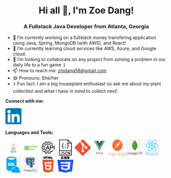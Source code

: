 <h1 align='center'>Hi all 👋, I'm Zoe Dang!</h1>

<h3 align='center'>A Fullstack Java Developer from Atlanta, Georgia</h3>

<ul>
        <li>🔭 I’m currently working on a fullstack money transfering application using Java, Spring, MongoDB (with AWS), and React!</li>
        <li>🌱 I’m currently learning cloud services like AWS, Azure, and Google cloud.</li>
        <li>👯 I’m looking to collaborate on any project from solving a problem in our daily life to a fun game :)</li>
        <li>📫 How to reach me: <a href="mailto:zmdang58@gmail.com"> zmdang58@gmail.com</a></li>
        <li>😄 Pronouns: She/her</li>
        <li>⚡ Fun fact: I am a big houseplant enthusiast so ask me about my plant collection and what I have in mind to collect next!</li>
</ul>

<strong>Connect with me:</strong>
<p><a href="https://www.linkedin.com/in/zoe-dang/">
        <img src="linkedin.png" alt="LinkedIn" width="50" height="50">
</a></p>

<strong>Languages and Tools:</strong>
<p>
        <img src="/logos/java.jpeg" alt="java" width="50" height="50">
        <img src="/logos/springboot.png" alt="spring" width="50" height="50">
        <img src="/logos/api.png" alt="api" width="50" height="50">
        <img src="/logos/json.png" alt="json" width="50" height="50">
        <img src="/logos/git.png" alt="git" width="50" height="50">
         <img src="/logos/vue.jpeg" alt="vue" width="50" height="50">
        <img src="/logos/postman.png" alt="postman" width="50" height="50">
        <img src="/logos/mongo.png" alt="mongo" width="50" height="50">
        <img src="/logos/react.png" alt="react" width="50" height="50">
        <img src="/logos/sql.png" alt="sql" width="50" height="50">
        <img src="/logos/postgres.png" alt="postgres" width="50" height="50">
        <img src="/logos/html.png" alt="html" width="50" height="50">
        <img src="/logos/css.png" alt="css" width="50" height="50">
</p>
